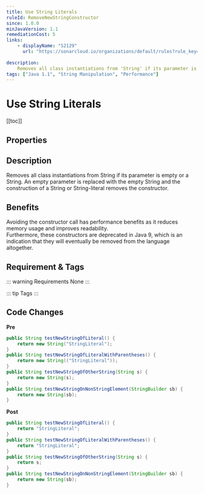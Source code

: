 ```yaml
---
title: Use String Literals
ruleId: RemoveNewStringConstructor
since: 1.0.0
minJavaVersion: 1.1
remediationCost: 5
links:
    - displayName: "S2129"
      url: "https://sonarcloud.io/organizations/default/rules?rule_key=squid%3AS2129"
    
description:
    Removes all class instantiations from 'String' if its parameter is empty or a 'String'.
tags: ["Java 1.1", "String Manipulation", "Performance"]
---
```


# Use String Literals

[[toc]]

## Properties

<RuleProperties />


## Description

Removes all class instantiations from String if its parameter is empty or a String. An empty parameter is replaced with the empty String and the construction of a String or String-literal removes the constructor.   

## Benefits

Avoiding the constructor call has performance benefits as it reduces memory usage and improves readability.   
Furthermore, these constructors are deprecated in Java 9, which is an indication that they will eventually be removed from the language altogether.   

## Requirement & Tags

::: warning Requirements
None
:::

::: tip Tags
<TagLinks />
:::

## Code Changes

__Pre__

``` java
public String testNewStringOfLiteral() {
    return new String("StringLiteral");
}
public String testNewStringOfLiteralWithParentheses() {
    return new String(("StringLiteral"));
}
public String testNewStringOfOtherString(String s) {
    return new String(s);
}
public String testNewStringOnNonStringElement(StringBuilder sb) {
    return new String(sb);
}
```

__Post__

``` java
public String testNewStringOfLiteral() {
    return "StringLiteral";
}
public String testNewStringOfLiteralWithParentheses() {
    return "StringLiteral";
}
public String testNewStringOfOtherString(String s) {
    return s;
}
public String testNewStringOnNonStringElement(StringBuilder sb) {
    return new String(sb);
}
```

<VersionNotice />

